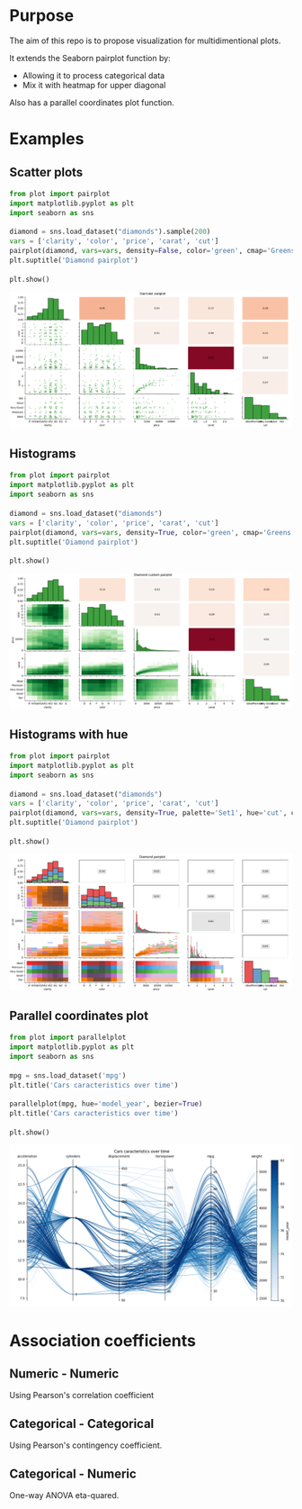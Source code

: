 # Purpose
The aim of this repo is to propose visualization for multidimentional plots.

It extends the Seaborn pairplot function by:
- Allowing it to process categorical data
- Mix it with heatmap for upper diagonal

Also has a parallel coordinates plot function.

# Examples
## Scatter plots
```Python
from plot import pairplot
import matplotlib.pyplot as plt
import seaborn as sns

diamond = sns.load_dataset("diamonds").sample(200)
vars = ['clarity', 'color', 'price', 'carat', 'cut']
pairplot(diamond, vars=vars, density=False, color='green', cmap='Greens')
plt.suptitle('Diamond pairplot')

plt.show()
```
![alt text](https://github.com/IlyesBB/custom_plot/blob/master/screenshots/density_false.png?raw=true)

## Histograms
```Python
from plot import pairplot
import matplotlib.pyplot as plt
import seaborn as sns

diamond = sns.load_dataset("diamonds")
vars = ['clarity', 'color', 'price', 'carat', 'cut']
pairplot(diamond, vars=vars, density=True, color='green', cmap='Greens')
plt.suptitle('Diamond pairplot')

plt.show()
```
![alt text](https://github.com/IlyesBB/custom_plot/blob/master/screenshots/density_true.png?raw=true)

## Histograms with hue
```Python
from plot import pairplot
import matplotlib.pyplot as plt
import seaborn as sns

diamond = sns.load_dataset("diamonds")
vars = ['clarity', 'color', 'price', 'carat', 'cut']
pairplot(diamond, vars=vars, density=True, palette='Set1', hue='cut', color='gray')
plt.suptitle('Diamond pairplot')

plt.show()
```
![alt text](https://github.com/IlyesBB/custom_plot/blob/master/screenshots/density_true_hue.png?raw=true)

## Parallel coordinates plot
```Python
from plot import parallelplot
import matplotlib.pyplot as plt
import seaborn as sns

mpg = sns.load_dataset('mpg')
plt.title('Cars caracteristics over time')

parallelplot(mpg, hue='model_year', bezier=True)
plt.title('Cars caracteristics over time')

plt.show()
```
![alt text](https://github.com/IlyesBB/custom_plot/blob/master/screenshots/parallelplot.png?raw=true)


# Association coefficients
## Numeric - Numeric
Using Pearson's correlation coefficient

## Categorical - Categorical
Using Pearson's contingency coefficient.

## Categorical - Numeric
One-way ANOVA eta-quared.
